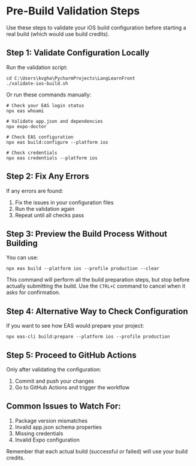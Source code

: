 # Pre-Build Validation Steps

Use these steps to validate your iOS build configuration before starting a real build (which would use build credits).

## Step 1: Validate Configuration Locally

Run the validation script:
```
cd C:\Users\kvgha\PycharmProjects\LangLearnFront
./validate-ios-build.sh
```

Or run these commands manually:

```
# Check your EAS login status
npx eas whoami

# Validate app.json and dependencies
npx expo-doctor

# Check EAS configuration
npx eas build:configure --platform ios

# Check credentials
npx eas credentials --platform ios
```

## Step 2: Fix Any Errors

If any errors are found:
1. Fix the issues in your configuration files
2. Run the validation again
3. Repeat until all checks pass

## Step 3: Preview the Build Process Without Building

You can use:
```
npx eas build --platform ios --profile production --clear
```

This command will perform all the build preparation steps, but stop before actually submitting the build. Use the `CTRL+C` command to cancel when it asks for confirmation.

## Step 4: Alternative Way to Check Configuration

If you want to see how EAS would prepare your project:
```
npx eas-cli build:prepare --platform ios --profile production
```

## Step 5: Proceed to GitHub Actions

Only after validating the configuration:
1. Commit and push your changes
2. Go to GitHub Actions and trigger the workflow

## Common Issues to Watch For:

1. Package version mismatches
2. Invalid app.json schema properties
3. Missing credentials
4. Invalid Expo configuration

Remember that each actual build (successful or failed) will use your build credits.